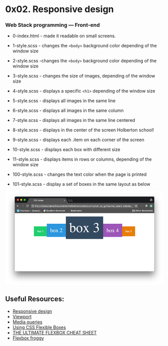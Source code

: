 # 0x02. Responsive design

### Web Stack programming ― Front-end

* 0-index.html - made it readable on small screens.

* 1-style.scss - changes the `<body>` background color depending of the window size

* 2-style.scss -changes the `<body>` background color depending of the window size

* 3-style.scss - changes the size of images, depending of the window size

* 4-style.scss - displays a specific `<h1>` depending of the window size

* 5-style.scss - displays all images in the same line

* 6-style.scss - displays all images in the same column

* 7-style.scss - displays all images in the same line centered

* 8-style.scss - displays in the center of the screen Holberton school!

* 9-style.scss - displays each .item on each corner of the screen

* 10-style.scss - displays each box with different size

* 11-style.scss - displays items in rows or columns, depending of the window size

* 100-style.scss - changes the text color when the page is printed

* 101-style.scss -  display a set of boxes in the same layout as below 

![alt text](https://github.com/SravanthiSinha/holbertonschool-webstack_front_end/raw/master/0x02-responsive_design/images/101-result.jpg "101-result")

## Useful Resources:
* [Responsive design](https://internetingishard.com/html-and-css/responsive-design/)
* [Viewport](https://developer.mozilla.org/en-US/docs/Mozilla/Mobile/Viewport_meta_tag)
* [Media queries](https://developer.mozilla.org/en-US/docs/Web/CSS/Media_Queries/Using_media_queries)
* [Using CSS Flexible Boxes](https://developer.mozilla.org/en-US/docs/Web/CSS/CSS_Flexible_Box_Layout/Using_CSS_flexible_boxes)
* [THE ULTIMATE FLEXBOX CHEAT SHEET](http://www.sketchingwithcss.com/samplechapter/cheatsheet.html)
* [Flexbox froggy](http://flexboxfroggy.com/)

